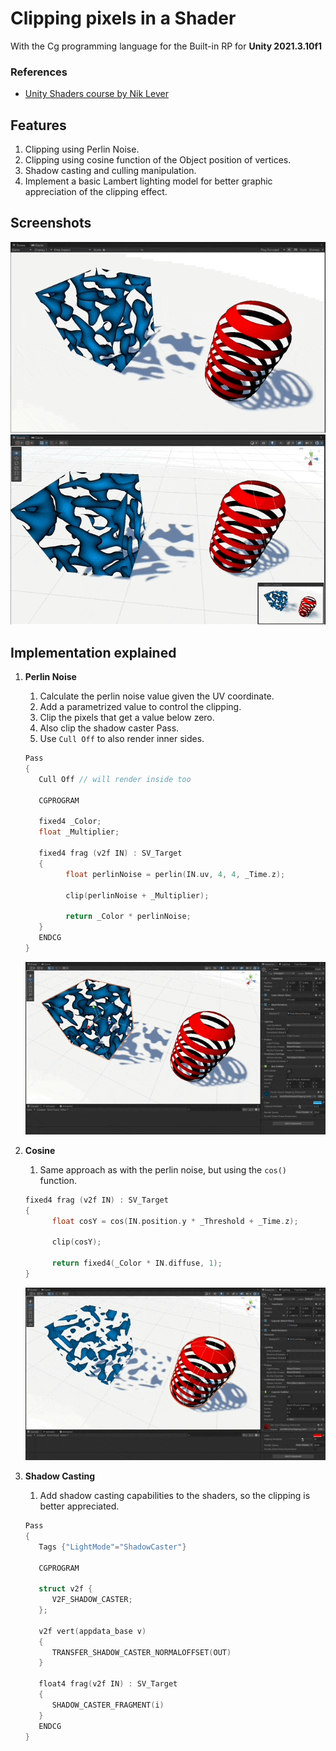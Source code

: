 # Clipping pixels in a Shader

With the Cg programming language for the Built-in RP for **Unity 2021.3.10f1**

### References

- [Unity Shaders course by Nik Lever](https://www.udemy.com/course/learn-unity-shaders-from-scratch)

## Features

1. Clipping using Perlin Noise.
1. Clipping using cosine function of the Object position of vertices.
1. Shadow casting and culling manipulation.
1. Implement a basic Lambert lighting model for better graphic appreciation of the clipping effect.

## Screenshots

![Gif](./docs/thumbnail.gif)
![Gif](./docs/2.gif)

## Implementation explained

1. **Perlin Noise**

   1. Calculate the perlin noise value given the UV coordinate.
   1. Add a parametrized value to control the clipping.
   1. Clip the pixels that get a value below zero.
   1. Also clip the shadow caster Pass.
   1. Use `Cull Off` to also render inner sides.

   ```c
   Pass
   {
      Cull Off // will render inside too

      CGPROGRAM

      fixed4 _Color;
      float _Multiplier;

      fixed4 frag (v2f IN) : SV_Target
      {
            float perlinNoise = perlin(IN.uv, 4, 4, _Time.z);

            clip(perlinNoise + _Multiplier);

            return _Color * perlinNoise;
      }
      ENDCG
   }
   ```

   ![Gif](./docs/3a.gif)

1. **Cosine**

   1. Same approach as with the perlin noise, but using the `cos()` function.

   ```c
   fixed4 frag (v2f IN) : SV_Target
   {
         float cosY = cos(IN.position.y * _Threshold + _Time.z);

         clip(cosY);

         return fixed4(_Color * IN.diffuse, 1);
   }
   ```

   ![Gif](./docs/3b.gif)

1. **Shadow Casting**

   1. Add shadow casting capabilities to the shaders, so the clipping is better appreciated.

   ```c
   Pass
   {
      Tags {"LightMode"="ShadowCaster"}

      CGPROGRAM

      struct v2f {
         V2F_SHADOW_CASTER;
      };

      v2f vert(appdata_base v)
      {
         TRANSFER_SHADOW_CASTER_NORMALOFFSET(OUT)
      }

      float4 frag(v2f IN) : SV_Target
      {
         SHADOW_CASTER_FRAGMENT(i)
      }
      ENDCG
   }
   ```
